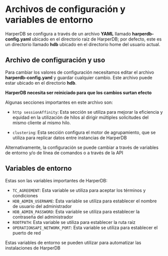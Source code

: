 # Archivos de configuración y variables de entorno

HarperDB se configura a través de un archivo **YAML** llamado **harperdb-config.yaml** ubicado en el directorio raíz de HarperDB; por defecto, este es un directorio llamado **hdb** ubicado en el directorio home del usuario actual.

## Archivo de configuración y uso

Para cambiar los valores de configuración necesitamos editar el archivo **harperdb-config.yaml** y guardar cualquier cambio. Este archivo puede estar ubicado en el directorio **hdb**.

**HarperDB necesita ser reiniciado para que los cambios surtan efecto**

Algunas secciones importantes en este archivo son:

- `http sessionAffinity`: Esta sección se utiliza para mejorar la eficiencia y equidad en la utilización de hilos al dirigir múltiples solicitudes del mismo cliente al mismo hilo.

- `clustering`: Esta sección configura el motor de agrupamiento, que se utiliza para replicar datos entre instancias de HarperDB

Alternativamente, la configuración se puede cambiar a través de variables de entorno y/o de línea de comandos o a través de la API

## Variables de entorno

Estas son las variables importantes de HarperDB:

- `TC_AGREEMENT`: Esta variable se utiliza para aceptar los términos y condiciones
- `HDB_ADMIN_USERNAME`: Esta variable se utiliza para establecer el nombre de usuario del administrador
- `HDB_ADMIN_PASSWORD`: Esta variable se utiliza para establecer la contraseña del administrador
- `ROOTPATH`: Esta variable se utiliza para establecer la ruta raíz
- `OPERATIONSAPI_NETWORK_PORT`: Esta variable se utiliza para establecer el puerto de red

Estas variables de entorno se pueden utilizar para automatizar las instalaciones de HarperDB
